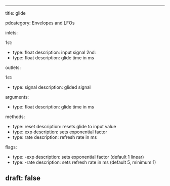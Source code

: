 --- 


title: glide

pdcategory: Envelopes and LFOs

inlets:

  1st:
  - type: float
    description: input signal
  2nd:
  - type: float
    description: glide time in ms

outlets:

  1st:
  - type: signal
    description: glided signal

arguments:
  - type: float
    description: glide time in ms

methods:
  - type: reset
    description: resets glide to input value
  - type: exp <float>
    description: sets exponential factor
  - type: rate <float>
    description: refresh rate in ms

flags:
  - type: -exp <float>
    description: sets exponential factor (default 1  linear)
  - type: -rate <float>
    description: sets refresh rate in ms (default 5, minimum 1)

draft: false
---
